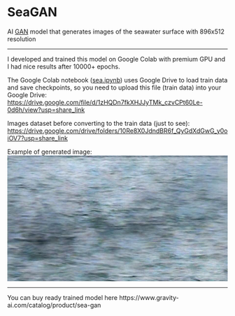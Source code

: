 # SeaGAN
AI [GAN](https://en.wikipedia.org/wiki/Generative_adversarial_network) model that generates images of the seawater surface with 896x512 resolution
<hr>

I developed and trained this model on Google Colab with premium GPU and I had nice results after 10000+ epochs.

The Google Colab notebook ([sea.ipynb](https://github.com/eugenee-k/SeaGAN/blob/main/sea.ipynb)) uses Google Drive to load train data and save checkpoints, so you need to upload this file (train data) into your Google Drive: https://drive.google.com/file/d/1zHQDn7fkXHJJyTMk_czvCPt60Le-0d6h/view?usp=share_link

Images dataset before converting to the train data (just to see): https://drive.google.com/drive/folders/10Re8X0JdndBR6f_QyGdXdGwG_y0oiOV7?usp=share_link

Example of generated image: <br>
<img src="https://github.com/eugenee-k/SeaGAN/blob/main/sample.jpg?raw=true" style="display: block; width: 575px">

<hr>
You can buy ready trained model here https://www.gravity-ai.com/catalog/product/sea-gan
